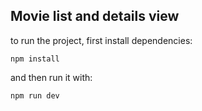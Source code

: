 ## Movie list and details view

to run the project, first install dependencies:

```
npm install
```

and then run it with:

```
npm run dev
```
